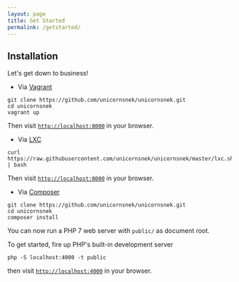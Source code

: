 ```yaml
---
layout: page
title: Get Started
permalink: /getstarted/
---
```


## Installation

Let's get down to business!

- Via [Vagrant](https://www.vagrantup.com)

```
git clone https://github.com/unicornsnek/unicornsnek.git
cd unicornsnek
vagrant up
```

Then visit [`http://localhost:8000`](http://localhost:8000) in your browser.

- Via [LXC](https://linuxcontainers.org)

```
curl https://raw.githubusercontent.com/unicornsnek/unicornsnek/master/lxc.sh | bash
```

Then visit [`http://localhost:8000`](http://localhost:8000) in your browser.

- Via [Composer](https://getcomposer.org)

```
git clone https://github.com/unicornsnek/unicornsnek.git
cd unicornsnek
composer install
```

You can now run a PHP 7 web server with `public/` as document root.

To get started, fire up PHP's built-in development server

```
php -S localhost:4000 -t public
```

then visit [`http://localhost:4000`](http://localhost:4000) in your browser.
